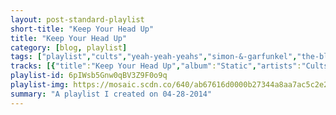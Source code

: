 ```yaml
---
layout: post-standard-playlist
short-title: "Keep Your Head Up"
title: "Keep Your Head Up"
category: [blog, playlist]
tags: ["playlist","cults","yeah-yeah-yeahs","simon-&-garfunkel","the-blow","the-offspring","the-get-up-kids","streetlight-manifesto","mock-orange","talking-heads","sufjan-stevens","metallica","capital-cities,-andré-3000","belle-&-sebastian","beck","pixies","slayer","streetlight-manifesto","flight-of-the-conchords","the-box-tops","sum-41","franz-ferdinand","sufjan-stevens","led-zeppelin"]
tracks: [{"title":"Keep Your Head Up","album":"Static","artists":"Cults"},{"title":"Mosquito","album":"Mosquito (Deluxe)","artists":"Yeah Yeah Yeahs"},{"title":"Blessed","album":"Sounds Of Silence","artists":"Simon & Garfunkel"},{"title":"Invisible","album":"The Blow","artists":"The Blow"},{"title":"Slim Pickens Does The Right Thing And Rides The Bomb To Hell","album":"Days Go By","artists":"The Offspring"},{"title":"Walking On A Wire","album":"On A Wire","artists":"The Get Up Kids"},{"title":"We Will Fall Together","album":"Somewhere In The Between","artists":"Streetlight Manifesto"},{"title":"One Way Letters","album":"The Record Play","artists":"Mock Orange"},{"title":"Thank You for Sending Me an Angel - Live","album":"Stop Making Sense","artists":"Talking Heads"},{"title":"Arnika","album":"All Delighted People","artists":"Sufjan Stevens"},{"title":"Battery","album":"Master Of Puppets","artists":"Metallica"},{"title":"Farrah Fawcett Hair","album":"In A Tidal Wave Of Mystery (Deluxe)","artists":"Capital Cities, André 3000"},{"title":"Your Cover's Blown (Miaoux Miaoux Remix)","album":"The Third Eye Centre","artists":"Belle & Sebastian"},{"title":"Turn Away","album":"Morning Phase","artists":"Beck"},{"title":"Bone Machine","album":"Surfer Rosa","artists":"Pixies"},{"title":"Raining Blood","album":"Reign In Blood","artists":"Slayer"},{"title":"The Saddest Song","album":"Everything Goes Numb","artists":"Streetlight Manifesto"},{"title":"Sugalumps","album":"I Told You I Was Freaky","artists":"Flight of the Conchords"},{"title":"Cry Like A Baby - Digitally Remastered: 1996","album":"Best Of...Soul Deep","artists":"The Box Tops"},{"title":"T.H.T.","album":"Half Hour Of Power","artists":"Sum 41"},{"title":"Right Action","album":"Right Thoughts, Right Words, Right Action (Deluxe Edition)","artists":"Franz Ferdinand"},{"title":"Movement VII (Finale)—The Emperor of Centrifuge","album":"The BQE","artists":"Sufjan Stevens"},{"title":"That's the Way - 1993 Remaster","album":"Led Zeppelin III (1994 Remaster)","artists":"Led Zeppelin"}]
playlist-id: 6pIWsb5Gnw0qBV3Z9F0o9q
playlist-img: https://mosaic.scdn.co/640/ab67616d0000b27344a8aa7ac5c2e2defbfd702bab67616d0000b273494924179d930b9e561ffe59ab67616d0000b273882cb5cdd3ab10e2327988bfab67616d0000b273bb2c501e91fd02780cd332c6
summary: "A playlist I created on 04-28-2014"
---
```

